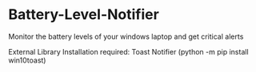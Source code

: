 # Battery-Level-Notifier

Monitor the battery levels of your windows laptop and get critical alerts

External Library Installation required: Toast Notifier (python -m pip install win10toast)

